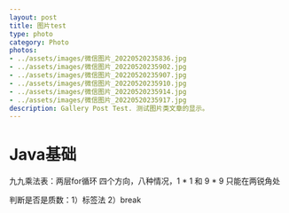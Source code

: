 ```yaml
---
layout: post
title: 图片test
type: photo
category: Photo
photos:
- ../assets/images/微信图片_20220520235836.jpg
- ../assets/images/微信图片_20220520235902.jpg
- ../assets/images/微信图片_20220520235907.jpg
- ../assets/images/微信图片_20220520235910.jpg
- ../assets/images/微信图片_20220520235914.jpg
- ../assets/images/微信图片_20220520235917.jpg
description: Gallery Post Test. 测试图片类文章的显示。
---
```


# Java基础

九九乘法表：两层for循环 四个方向，八种情况，1 * 1 和 9 * 9 只能在两锐角处

判断是否是质数：1）标签法 2）break
